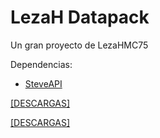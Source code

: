 # LezaH Datapack
Un gran proyecto de LezaHMC75

Dependencias:
 - [SteveAPI](https://github.com/tacozyt/steveapi/releases/latest)

[[DESCARGAS]](https://tacozyt.github.io/lezah/downloads)

[[DESCARGAS]](https://tacozyt.github.io/lezah/downloadsbeta)